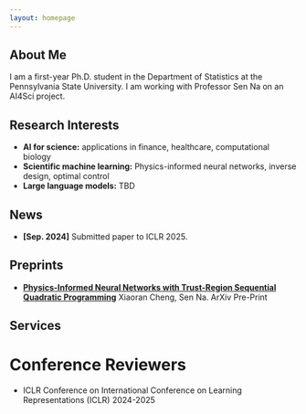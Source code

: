 ```yaml
---
layout: homepage
---
```


## About Me

I am a first-year Ph.D. student in the Department of Statistics at the Pennsylvania State University. I am working with Professor Sen Na on an AI4Sci project.

## Research Interests

- **AI for science:**  applications in finance, healthcare, computational biology
- **Scientific machine learning:** Physics-informed neural networks, inverse design, optimal control
- **Large language models:** TBD

## News

- **[Sep. 2024]** Submitted paper to ICLR 2025.

## Preprints
- **[Physics-Informed Neural Networks with Trust-Region Sequential Quadratic Programming](https://arxiv.org/pdf/2409.10777)** Xiaoran Cheng, Sen Na. ArXiv Pre-Print

## Services
# Conference Reviewers
- ICLR Conference on International Conference on Learning Representations (ICLR) 2024-2025
